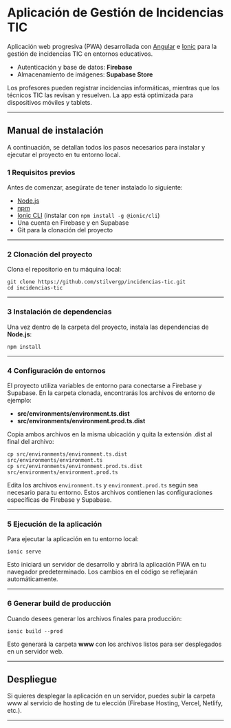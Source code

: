 # Aplicación de Gestión de Incidencias TIC

Aplicación web progresiva (PWA) desarrollada con [Angular](https://angular.io/) e [Ionic](https://ionicframework.com/) para la gestión de incidencias TIC en entornos educativos.
- Autenticación y base de datos: **Firebase**
- Almacenamiento de imágenes: **Supabase Store**

Los profesores pueden registrar incidencias informáticas, mientras que los técnicos TIC las revisan y resuelven.
La app está optimizada para dispositivos móviles y tablets.

---

## Manual de instalación

A continuación, se detallan todos los pasos necesarios para instalar y ejecutar el proyecto en tu entorno local.

### 1 Requisitos previos

Antes de comenzar, asegúrate de tener instalado lo siguiente:

- [Node.js](https://nodejs.org/)
- [npm](https://www.npmjs.com/)
- [Ionic CLI](https://ionicframework.com/docs/cli) (instalar con `npm install -g @ionic/cli`)
- Una cuenta en Firebase y en Supabase
- Git para la clonación del proyecto

---

### 2 Clonación del proyecto

Clona el repositorio en tu máquina local:

```
git clone https://github.com/stilvergp/incidencias-tic.git
cd incidencias-tic
```

---

### 3 Instalación de dependencias

Una vez dentro de la carpeta del proyecto, instala las dependencias de **Node.js**:
```
npm install
```
---

### 4 Configuración de entornos

El proyecto utiliza variables de entorno para conectarse a Firebase y Supabase.
En la carpeta clonada, encontrarás los archivos de entorno de ejemplo:

- **src/environments/environment.ts.dist**
- **src/environments/environment.prod.ts.dist**

Copia ambos archivos en la misma ubicación y quita la extensión .dist al final del archivo:
```
cp src/environments/environment.ts.dist src/environments/environment.ts
cp src/environments/environment.prod.ts.dist src/environments/environment.prod.ts
```
Edita los archivos `environment.ts` y `environment.prod.ts` según sea necesario para tu entorno. Estos archivos contienen las configuraciones específicas de Firebase y Supabase.

---

### 5 Ejecución de la aplicación

Para ejecutar la aplicación en tu entorno local:
```
ionic serve
```
Esto iniciará un servidor de desarrollo y abrirá la aplicación PWA en tu navegador predeterminado. Los cambios en el código se reflejarán automáticamente.

---

### 6 Generar build de producción

Cuando desees generar los archivos finales para producción:
```
ionic build --prod
```
Esto generará la carpeta **www** con los archivos listos para ser desplegados en un servidor web.

---

## Despliegue

Si quieres desplegar la aplicación en un servidor, puedes subir la carpeta www al servicio de hosting de tu elección (Firebase Hosting, Vercel, Netlify, etc.).

---
